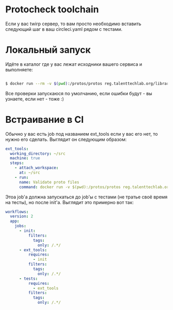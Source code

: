 # Protocheck toolchain

Если у вас twirp сервер, то вам просто необходимо вставить следующий шаг в ваш circleci.yaml рядом с тестами.

# Локальный запуск

Идёте в каталог где у вас лежат исходники вашего сервиса и выполняете:

```sh

$ docker run --rm -v $(pwd):/protos/protos reg.talenttechlab.org/library/protocheck
```

Все проверки запускаюся по умолчанию, если ошибки будут - вы узнаете, если нет - тоже :)

# Встраивание в CI

Обычно у вас есть job под названием ext_tools если у вас его нет, то нужно его сделать. Выглядит он следующим образом:

```yaml
ext_tools:
  working_directory: ~/src
  machine: true
  steps:
    - attach_workspace:
      at: ~/src
    - run:
      name: Validate proto files
      command: docker run -v $(pwd):/protos/protos reg.talenttechlab.org/library/protocheck
```

Этоа job'а должна запускаться до job'ы с тестами (не тратье своё время на тесты), но после init'а. Выглядит это примерно вот так:

```yaml
workflows:
  version: 2
  app:
    jobs:
      - init:
          filters:
            tags:
              only: /.*/
      - ext_tools:
          requires:
            - init
          filters:
            tags:
              only: /.*/
      - tests:
          requires:
            - ext_tools
          filters:
            tags:
              only: /.*/
```
